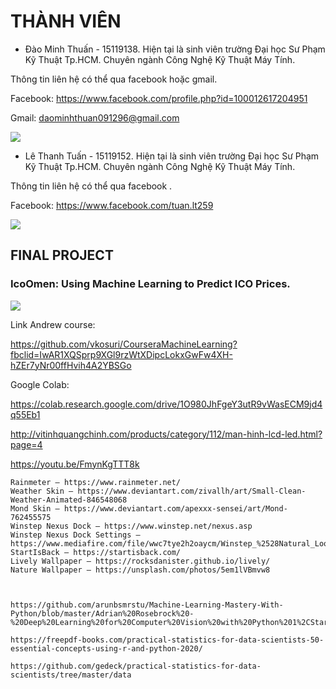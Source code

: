 # THÀNH VIÊN
- Đào Minh Thuấn - 15119138. Hiện tại là sinh viên trường Đại học Sư Phạm Kỹ Thuật Tp.HCM. Chuyên ngành Công Nghệ Kỹ Thuật Máy Tính.

Thông tin liên hệ có thể qua facebook hoặc gmail.

Facebook: https://www.facebook.com/profile.php?id=100012617204951

Gmail: daominhthuan091296@gmail.com

![](https://i.imgur.com/vthCImG.jpg)

- Lê Thanh Tuấn - 15119152. Hiện tại là sinh viên trường Đại học Sư Phạm Kỹ Thuật Tp.HCM. Chuyên ngành Công Nghệ Kỹ Thuật Máy Tính.

Thông tin liên hệ có thể qua facebook .

Facebook: https://www.facebook.com/tuan.lt259

![](https://i.imgur.com/lyC00ox.png)


## FINAL PROJECT
### IcoOmen: Using Machine Learning to Predict ICO Prices.

![](https://dashnews.org/wp-content/uploads/2018/07/bitcoin-ico.jpg)

Link Andrew course:

https://github.com/vkosuri/CourseraMachineLearning?fbclid=IwAR1XQSprp9XGl9rzWtXDipcLokxGwFw4XH-hZEr7yNr00ffHvih4A2YBSGo

Google Colab: 

https://colab.research.google.com/drive/1O980JhFgeY3utR9vWasECM9jd4q55Eb1


http://vitinhquangchinh.com/products/category/112/man-hinh-lcd-led.html?page=4


https://youtu.be/FmynKgTTT8k

    Rainmeter – https://www.rainmeter.net/
    Weather Skin – https://www.deviantart.com/zivallh/art/Small-Clean-Weather-Animated-846548068
    Mond Skin – https://www.deviantart.com/apexxx-sensei/art/Mond-762455575
    Winstep Nexus Dock – https://www.winstep.net/nexus.asp
    Winstep Nexus Dock Settings – https://www.mediafire.com/file/wwc7tye2h2oaycm/Winstep_%2528Natural_Look_Settings%2529.zip/file
    StartIsBack – https://startisback.com/
    Lively Wallpaper – https://rocksdanister.github.io/lively/
    Nature Wallpaper – https://unsplash.com/photos/5em1lVBmvw8
    
    
    
    https://github.com/arunbsmrstu/Machine-Learning-Mastery-With-Python/blob/master/Adrian%20Rosebrock%20-%20Deep%20Learning%20for%20Computer%20Vision%20with%20Python%201%2CStarter%20Bundle(2017%2C%20PyImageSearch).pdf
    
    https://freepdf-books.com/practical-statistics-for-data-scientists-50-essential-concepts-using-r-and-python-2020/
    
    https://github.com/gedeck/practical-statistics-for-data-scientists/tree/master/data



        
        











